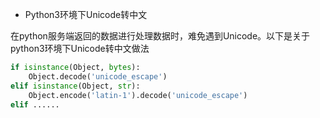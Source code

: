 * Python3环境下Unicode转中文

在python服务端返回的数据进行处理数据时，难免遇到Unicode。以下是关于python3环境下Unicode转中文做法

```py
if isinstance(Object, bytes):
    Object.decode('unicode_escape')
elif isinstance(Object, str):
    Object.encode('latin-1').decode('unicode_escape')
elif ......
```



